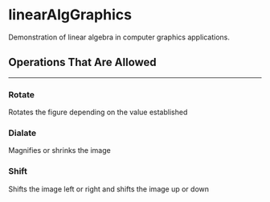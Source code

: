 # linearAlgGraphics
Demonstration of linear algebra in computer graphics applications. 

## Operations That Are Allowed
---

### Rotate
Rotates the figure depending on the value established 

### Dialate 
Magnifies or shrinks the image

### Shift
Shifts the image left or right and shifts the image up or down
